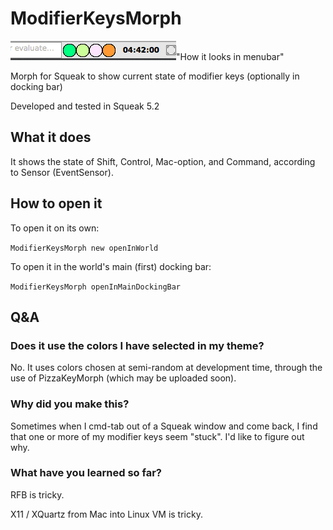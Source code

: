 # ModifierKeysMorph

![SCREENSHOT](images/modkeysmorph.png)"How it looks in menubar"

Morph for Squeak to show current state of modifier keys (optionally in docking bar)

Developed and tested in Squeak 5.2

## What it does

It shows the state of Shift, Control, Mac-option, and Command, according to
Sensor (EventSensor).

## How to open it

To open it on its own:

`ModifierKeysMorph new openInWorld`

To open it in the world's main (first) docking bar:

`ModifierKeysMorph openInMainDockingBar`

## Q&A

### Does it use the colors I have selected in my theme?

No.  It uses colors chosen at semi-random at development time, through the
use of PizzaKeyMorph (which may be uploaded soon).

### Why did you make this?

Sometimes when I cmd-tab out of a Squeak window and come back, I find that
one or more of my modifier keys seem "stuck".  I'd like to figure out why.

### What have you learned so far?

RFB is tricky.

X11 / XQuartz from Mac into Linux VM is tricky.

